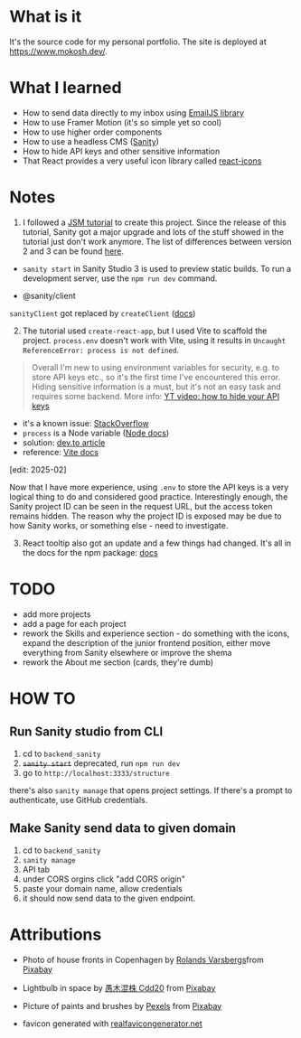 # What is it

It's the source code for my personal portfolio. The site is deployed at https://www.mokosh.dev/.

# What I learned

* How to send data directly to my inbox using [EmailJS library](https://www.emailjs.com/)
* How to use Framer Motion (it's so simple yet so cool)
* How to use higher order components
* How to use a headless CMS ([Sanity](https://www.sanity.io/docs/create-a-sanity-project))
* How to hide API keys and other sensitive information
* That React provides a very useful icon library called [react-icons](https://react-icons.github.io/react-icons/icons/ai/)

# Notes

1. I followed a [JSM tutorial](https://youtu.be/3HNyXCPDQ7Q?si=5iNY6y6zRhs8tBGZ) to create this project. Since the release of this tutorial, Sanity got a major upgrade and lots of the stuff showed in the tutorial just don't work anymore. The list of differences between version 2 and 3 can be found [here](https://www.sanity.io/help/studio-v2-vs-v3).

*  `sanity start` in Sanity Studio 3 is used to preview static builds. To run a development server, use the `npm run dev` command.

* @sanity/client

`sanityClient` got replaced by `createClient` ([docs](https://www.sanity.io/docs/js-client))

2. The tutorial used `create-react-app`, but I used Vite to scaffold the project. `process.env` doesn't work with Vite, using it results in `Uncaught ReferenceError: process is not defined`.

>Overall I'm new to using environment variables for security, e.g. to store API keys etc., so it's the first time I've encountered this error. Hiding sensitive information is a must, but it's not an easy task and requires some backend. More info: [YT video: how to hide your API keys](https://youtu.be/FcwfjMebjTU?si=QYalbItHNe8RtCYi)

* it's a known issue: [StackOverflow](https://stackoverflow.com/questions/11104028/why-is-process-env-node-env-undefined)
* `process` is a Node variable ([Node docs](https://nodejs.org/api/process.html#process))
* solution: [dev.to article](https://dev.to/boostup/uncaught-referenceerror-process-is-not-defined-12kg)
* reference: [Vite docs](https://vitejs.dev/guide/env-and-mode)

[edit: 2025-02]

Now that I have more experience, using `.env` to store the API keys is a very logical thing to do and considered good practice. Interestingly enough, the Sanity project ID can be seen in the request URL, but the access token remains hidden. The reason why the project ID is exposed may be due to how Sanity works, or something else - need to investigate.

3. React tooltip also got an update and a few things had changed. It's all in the docs for the npm package: [docs](https://www.npmjs.com/package/react-tooltip)

# TODO

- add more projects
- add a page for each project
- rework the Skills and experience section - do something with the icons, expand the description of the junior frontend position, either move everything from Sanity elsewhere or improve the shema
- rework the About me section (cards, they're dumb)

# HOW TO

## Run Sanity studio from CLI
1. cd to `backend_sanity`
2. ~~`sanity start`~~ deprecated, run `npm run dev`
3. go to `http://localhost:3333/structure`

there's also `sanity manage` that opens project settings.
If there's a prompt to authenticate, use GitHub credentials.

## Make Sanity send data to given domain
1. cd to `backend_sanity`
2. `sanity manage`
3. API tab
4. under CORS orgins click "add CORS origin"
5. paste your domain name, allow credentials
6. it should now send data to the given endpoint.

# Attributions

- Photo of house fronts in Copenhagen by [Rolands Varsbergs](https://pixabay.com/users/varsbergsrolands-11846303/?utm_source=link-attribution&utm_medium=referral&utm_campaign=image&utm_content=4054563)from [Pixabay](https://pixabay.com//?utm_source=link-attribution&utm_medium=referral&utm_campaign=image&utm_content=4054563)

- Lightbulb in space by [愚木混株 Cdd20](https://pixabay.com/users/cdd20-1193381/?utm_source=link-attribution&utm_medium=referral&utm_campaign=image&utm_content=5831252) from [Pixabay](https://pixabay.com//?utm_source=link-attribution&utm_medium=referral&utm_campaign=image&utm_content=5831252)

- Picture of paints and brushes by [Pexels](https://pixabay.com/users/pexels-2286921/?utm_source=link-attribution&utm_medium=referral&utm_campaign=image&utm_content=1851483) from [Pixabay](https://pixabay.com//?utm_source=link-attribution&utm_medium=referral&utm_campaign=image&utm_content=1851483)

- favicon generated with [realfavicongenerator.net]()

